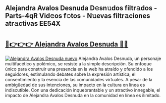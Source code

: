 ## Alejandra Avalos Desnuda D𝚎sn𝚞dos filtr𝚊dos - Parts-4qR Vid𝚎os f𝚘tos - N𝚞evas filtr𝚊ciones atr𝚊ctivas EE54X

# <h2><a href="http://mbd0kg.tromn.icu/?c=Alejandra+Avalos+Desnuda">🔗👉👉👉 Alejandra Avalos Desnuda 🔗🔗</a></h2>

[![Alejandra Avalos Desnuda nuevo](https://i.imgur.com/pEAQMta.gif)](http://mbd0kg.tromn.icu/?c=Alejandra+Avalos+Desnuda)
Alejandra Avalos Desnuda, un personaje multifacético y polémico, se resiste a la simple descripción. Su enfoque único para construir una presencia en la web ha atraído y ofendido a los seguidores, estimulando debates sobre la expresión artística, el consentimiento y la esencia de las comunidades virtuales. A pesar de la ambigüedad de sus intenciones, su impacto en la cultura en línea es indiscutible. Con una dedicación inquebrantable y un atractivo innegable, el impacto de Alejandra Avalos Desnuda en la comunidad en línea es ilimitado.

